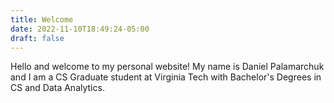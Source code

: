```yaml
---
title: Welcome
date: 2022-11-10T18:49:24-05:00
draft: false
---
```


Hello and welcome to my personal website!
My name is Daniel Palamarchuk and I am a CS Graduate student at Virginia Tech with Bachelor's Degrees in CS and Data Analytics.

